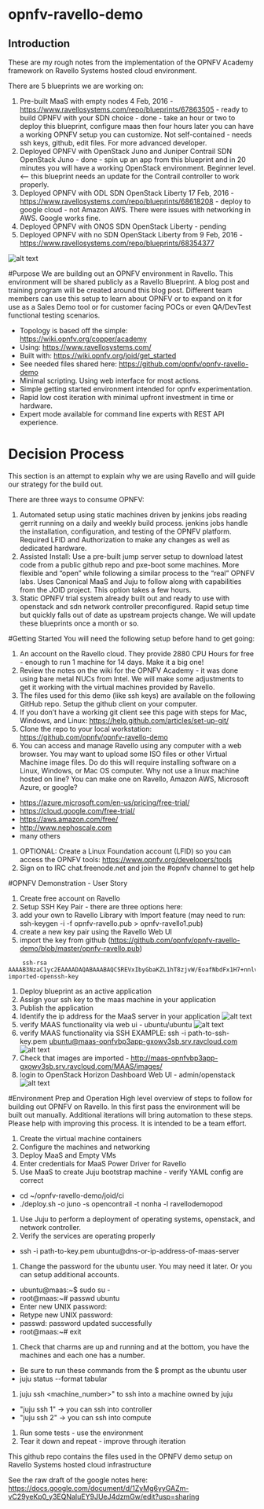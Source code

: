 # opnfv-ravello-demo

## Introduction
These are my rough notes from the implementation of the OPNFV Academy framework on Ravello Systems hosted cloud environment.

There are 5 blueprints we are working on:

1. Pre-built MaaS with empty nodes 4 Feb, 2016 - https://www.ravellosystems.com/repo/blueprints/67863505 - ready to build OPNFV with your SDN choice - done - take an hour or two to deploy this blueprint, configure maas then four hours later you can have a working OPNFV setup you can customize. Not self-contained - needs ssh keys, github, edit files. For more advanced developer.
2. Deployed OPNFV with OpenStack Juno and Juniper Contrail SDN OpenStack Juno - done - spin up an app from this blueprint and in 20 minutes you will have a working OpenStack environment. Beginner level. <-- this blueprint needs an update for the Contrail controller to work properly.
3. Deployed OPNFV with ODL SDN OpenStack Liberty 17 Feb, 2016 - https://www.ravellosystems.com/repo/blueprints/68618208 - deploy to google cloud - not Amazon AWS. There were issues with networking in AWS. Google works fine.
4. Deployed OPNFV with ONOS SDN OpenStack Liberty - pending
5. Deployed OPNFV with no SDN OpenStack Liberty from 9 Feb, 2016 - https://www.ravellosystems.com/repo/blueprints/68354377

![alt text](https://github.com/opnfv/opnfv-ravello-demo/raw/master/pics/OPNFV-Ravello-4node4net.png "OPNFV Academy Drawing")

#Purpose
We are building out an OPNFV environment in Ravello. This environment will be shared publicly as a Ravello Blueprint. A blog post and training program will be created around this blog post. Different team members can use this setup to learn about OPNFV or to expand on it for use as a Sales Demo tool or for customer facing POCs or even QA/DevTest functional testing scenarios.
- Topology is based off the simple: https://wiki.opnfv.org/copper/academy 
- Using: https://www.ravellosystems.com/
- Built with: https://wiki.opnfv.org/joid/get_started
- See needed files shared here: https://github.com/opnfv/opnfv-ravello-demo
- Minimal scripting. Using web interface for most actions. 
- Simple getting started environment intended for opnfv experimentation. 
- Rapid low cost iteration with minimal upfront investment in time or hardware. 
- Expert mode available for command line experts with REST API experience. 

# Decision Process
This section is an attempt to explain why we are using Ravello and will guide our strategy for the build out.

There are three ways to consume OPNFV:

1. Automated setup using static machines driven by jenkins jobs reading gerrit running on a daily and weekly build process. jenkins jobs handle the installation, configuration, and testing of the OPNFV platform. Required LFID and Authorization to make any changes as well as dedicated hardware.
1. Assisted Install: Use a pre-built jump server setup to download latest code from a public github repo and pxe-boot some machines. More flexible and “open” while following a similar process to the “real” OPNFV labs. Uses Canonical MaaS and Juju to follow along with capabilities from the JOID project. This option takes a few hours.
1. Static OPNFV trial system already built out and ready to use with openstack and sdn network controller preconfigured. Rapid setup time but quickly falls out of date as upstream projects change. We will update these blueprints once a month or so.

#Getting Started
You will need the following setup before hand to get going:

1. An account on the Ravello cloud. They provide 2880 CPU Hours for free - enough to run 1 machine for 14 days. Make it a big one!
1. Review the notes on the wiki for the OPNFV Academy - it was done using bare metal NUCs from Intel. We will make some adjustments to get it working with the virtual machines provided by Ravello.
1. The files used for this demo (like ssh keys) are available on the following GitHub repo. Setup the github client on your computer.
1. If you don’t have a working git client see this page with steps for Mac, Windows, and Linux: https://help.github.com/articles/set-up-git/ 
1. Clone the repo to your local workstation:  https://github.com/opnfv/opnfv-ravello-demo
1. You can access and manage Ravello using any computer with a web browser. You may want to upload some ISO files or other Virtual Machine image files. Do do this will require installing software on a Linux, Windows, or Mac OS computer. Why not use a linux machine hosted on line?  You can make one on Ravello, Amazon AWS, Microsoft Azure, or google?
  * https://azure.microsoft.com/en-us/pricing/free-trial/
  * https://cloud.google.com/free-trial/
  * https://aws.amazon.com/free/
  * http://www.nephoscale.com
  * many others
1. OPTIONAL: Create a Linux Foundation account (LFID) so you can access the OPNFV tools: https://www.opnfv.org/developers/tools 
1. Sign on to IRC chat.freenode.net and join the #opnfv channel to get help

#OPNFV Demonstration - User Story

1. Create free account on Ravello
1. Setup SSH Key Pair - there are three options here:
  1. add your own to Ravello Library with Import feature (may need to run: ssh-keygen -i -f opnfv-ravello.pub > opnfv-ravello1.pub)
  1. create a new key pair using the Ravello Web UI
  1. import the key from github (https://github.com/opnfv/opnfv-ravello-demo/blob/master/opnfv-ravello.pub)
  ```
      ssh-rsa AAAAB3NzaC1yc2EAAAADAQABAAABAQC5REVxIbyGbaKZL1hT8zjvW/EoafNbdFx1H7+nnlvutb7PFlOKXHswrcX4bWZttTHnKzt2NWjeRgaX0c4RRMl/0+NLqb82nyBj5AP4V4O/s+5MP+kbmQAVUo1aKfu6Z8jw9VUTc6ztmMGFfLq/+8d79avmvfCKsv1RuPojLRHU8Np0GgUaHFbkIzaFRMMvgSAdsz8etBC/sD5v/PAsnEB6Vdv1QLIdmb7leJaaNDbf9JiTInR5yay3XYZ1y5CDpD4KuODn9nbgfzLh8NMqeQ2O2Noyg1c4yrxXLEXWQwDFRuCmXLPAta1kDOSsYUWGQzSCoQHZeAhp1E/t/ULjMPfV imported-openssh-key
  ```
1. Deploy blueprint as an active application
1. Assign your ssh key to the maas machine in your application
1. Publish the application
1. Identify the ip address for the MaaS server in your application
  ![alt text](https://github.com/opnfv/opnfv-ravello-demo/raw/master/pics/ravello-ip-address.png "Show Ravello IP Address")
1. verify MAAS functionality via web ui - ubuntu/ubuntu
 ![alt text](https://github.com/opnfv/opnfv-ravello-demo/raw/master/pics/opnfv-joid-maas.png "MaaS Web UI")
1. verify MAAS functionality via SSH EXAMPLE: ssh -i path-to-ssh-key.pem ubuntu@maas-opnfvbp3app-gxowv3sb.srv.ravcloud.com
 ![alt text](https://github.com/opnfv/opnfv-ravello-demo/raw/master/pics/ravello-ip-address.png "Show Ravello IP Address")
1. Check that images are imported - http://maas-opnfvbp3app-gxowv3sb.srv.ravcloud.com/MAAS/images/
1. login to OpenStack Horizon Dashboard Web UI  - admin/openstack
 ![alt text](https://github.com/opnfv/opnfv-ravello-demo/raw/master/pics/opnfv-joid-openstack.png "Show OpenStack Horizon Dashboard Web UI")
 
#Environment Prep and Operation
High level overview of steps to follow for building out OPNFV on Ravello.
In this first pass the environment will be built out manually. Additional iterations will bring automation to these steps.  Please help with improving this process. It is intended to be a team effort.

1. Create the virtual machine containers
1. Configure the machines and networking
1. Deploy MaaS and Empty VMs
1. Enter credentials for MaaS Power Driver for Ravello
1. Use MaaS to create Juju bootstrap machine - verify YAML config are correct
  - cd ~/opnfv-ravello-demo/joid/ci
  - ./deploy.sh -o juno -s opencontrail -t nonha -l ravellodemopod
1. Use Juju to perform a deployment of operating systems, openstack, and network controller.
1. Verify the services are operating properly 
  - ssh -i path-to-key.pem ubuntu@dns-or-ip-address-of-maas-server
1. Change the password for the ubuntu user.  You may need it later.  Or you can setup additional accounts.  
  - ubuntu@maas:~$ sudo su -
  - root@maas:~# passwd ubuntu
  - Enter new UNIX password:
  - Retype new UNIX password:
  - passwd: password updated successfully
  - root@maas:~# exit
1. Check that charms are up and running and at the bottom, you have the machines and each one has a number.
  - Be sure to run these commands from the $ prompt as the ubuntu user
  - juju status --format tabular
1. juju ssh <machine_number>" to ssh into a machine owned by juju
  - "juju ssh 1" -> you can ssh into controller
  - "juju ssh 2" -> you can ssh into compute
1. Run some tests - use the environment
1. Tear it down and repeat - improve through iteration

This github repo contains the files used in the OPNFV demo setup on Ravello Systems hosted cloud infrastructure

See the raw draft of the google notes here: https://docs.google.com/document/d/1ZyMg6yyGAZm-vC29yeKp0_y3EQNaIuEY9JUeJ4dzmGw/edit?usp=sharing
